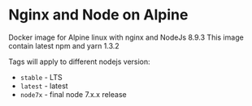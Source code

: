 # Nginx and Node on Alpine

Docker image for Alpine linux with nginx and NodeJs 8.9.3
This image contain latest npm and yarn 1.3.2

Tags will apply to different nodejs version:

- `stable` - LTS
- `latest` - latest
- `node7x` - final node 7.x.x release
